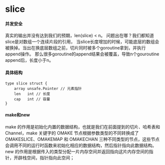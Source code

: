 # slice

#### 并发安全
真实的输出并没有达到我们的预期，len(slice) < n。 问题出在哪？我们都知道slice是对数组一个连续片段的引用，
当slice长度增加的时候，可能底层的数组会被换掉。当出在换底层数组之前，切片同时被多个goroutine拿到，并执行append操作。
那么很多goroutine的append结果会被覆盖，导致n个gouroutine append后，长度小于n。

#### 具体结构
```
type slice struct {
	array unsafe.Pointer // 元素指针
	len   int // 长度 
	cap   int // 容量
}
```

#### make和new
make 的作用是初始化内置的数据结构，也就是我们在前面提到的切片、哈希表和 Channel，make 关键字的 OMAKE 节点根据参数类型的不同转换成了 OMAKESLICE、OMAKEMAP 和 OMAKECHAN 三种不同类型的节点，这些节点会调用不同的运行时函数来初始化相应的数据结构，然后指针指向此数据结构。    
new 的作用是根据传入的类型分配一片内存空间并返回指向这片内存空间的指针，开辟栈空间，指针指向此空间；   
